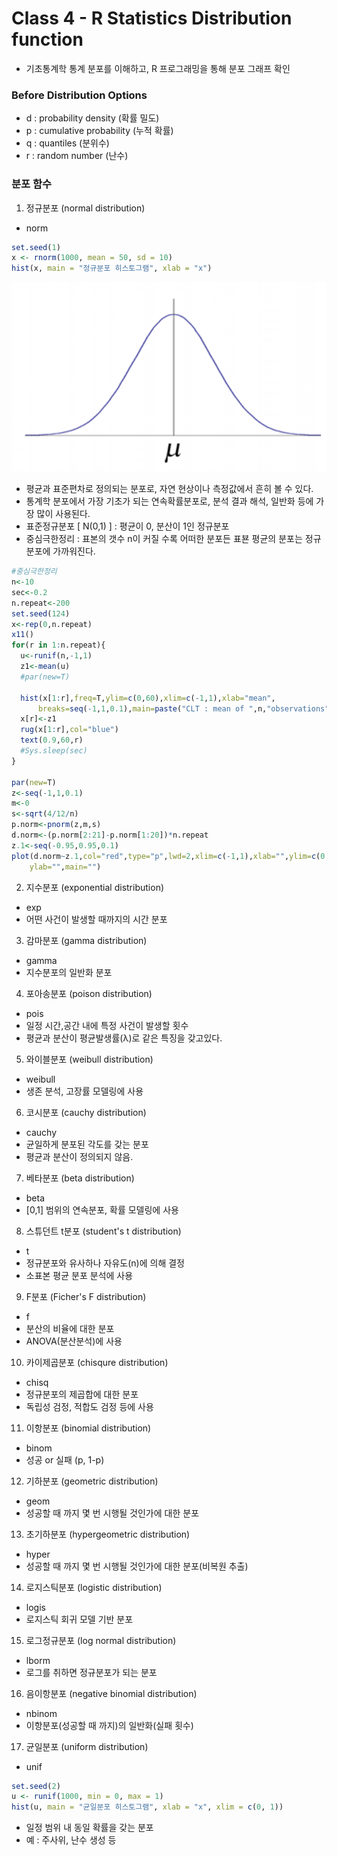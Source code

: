 # Class 4 - R Statistics Distribution function

- 기초통계학 통계 분포를 이해하고, R 프로그래밍을 통해 분포 그래프 확인

### Before Distribution Options
  - d : probability density (확률 밀도)
  - p : cumulative probability (누적 확률)
  - q : quantiles (분위수)
  - r : random number (난수)

### 분포 함수

1. 정규분포 (normal distribution)
  - norm
  ```r
  set.seed(1)
  x <- rnorm(1000, mean = 50, sd = 10)
  hist(x, main = "정규분포 히스토그램", xlab = "x")
  ```

![jpg](../img/normal_distribution.png)

  - 평균과 표준편차로 정의되는 분포로, 자연 현상이나 측정값에서 흔히 볼 수 있다.
  - 통계학 분포에서 가장 기초가 되는 연속확률분포로, 분석 결과 해석, 일반화 등에 가장 많이 사용된다.
  - 표준정규분포 [ N(0,1) ] : 평균이 0, 분산이 1인 정규분포
  - 중심극한정리 : 표본의 갯수 n이 커질 수록 어떠한 분포든 표뵨 평균의 분포는 정규분포에 가까워진다.
  ```r
  #중심극한정리
  n<-10
  sec<-0.2
  n.repeat<-200
  set.seed(124)
  x<-rep(0,n.repeat)
  x11()
  for(r in 1:n.repeat){
    u<-runif(n,-1,1)
    z1<-mean(u)
    #par(new=T)
  
    hist(x[1:r],freq=T,ylim=c(0,60),xlim=c(-1,1),xlab="mean",
        breaks=seq(-1,1,0.1),main=paste("CLT : mean of ",n,"observations"))
    x[r]<-z1
    rug(x[1:r],col="blue")
    text(0.9,60,r)
    #Sys.sleep(sec)
  }

  par(new=T)
  z<-seq(-1,1,0.1)
  m<-0
  s<-sqrt(4/12/n)
  p.norm<-pnorm(z,m,s)
  d.norm<-(p.norm[2:21]-p.norm[1:20])*n.repeat
  z.1<-seq(-0.95,0.95,0.1)
  plot(d.norm~z.1,col="red",type="p",lwd=2,xlim=c(-1,1),xlab="",ylim=c(0,60),
      ylab="",main="")
  ```

2. 지수분포 (exponential distribution)
  - exp
  - 어떤 사건이 발생할 때까지의 시간 분포

3. 감마분포 (gamma distribution)
  - gamma
  - 지수분포의 일반화 분포

4. 포아송분포 (poison distribution)
  - pois
  - 일정 시간,공간 내에 특정 사건이 발생할 횟수
  - 평균과 분산이 평균발생률(λ)로 같은 특징을 갖고있다.

5. 와이블분포 (weibull distribution)
  - weibull
  - 생존 분석, 고장률 모델링에 사용

6. 코시분포 (cauchy distribution)
  - cauchy
  - 균일하게 분포된 각도를 갖는 분포
  - 평균과 분산이 정의되지 않음.

7. 베타분포 (beta distribution)
  - beta
  - [0,1] 범위의 연속분포, 확률 모델링에 사용

8. 스튜던트 t분포 (student's t distribution)
  - t
  - 정규분포와 유사하나 자유도(n)에 의해 결정
  - 소표본 평균 분포 분석에 사용

9. F분포 (Ficher's F distribution)
  - f
  - 분산의 비율에 대한 분포
  - ANOVA(분산분석)에 사용

10. 카이제곱분포 (chisqure distribution)
  - chisq
  - 정규분포의 제곱합에 대한 분포
  - 독립성 검정, 적합도 검정 등에 사용

11. 이항분포 (binomial distribution)
  - binom
  - 성공 or 실패 (p, 1-p)

12. 기하분포 (geometric distribution)
  - geom
  - 성공할 때 까지 몇 번 시행될 것인가에 대한 분포

13. 초기하분포 (hypergeometric distribution)
  - hyper
  - 성공할 때 까지 몇 번 시행될 것인가에 대한 분포(비복원 추출)

14. 로지스틱분포 (logistic distribution)
  - logis
  - 로지스틱 회귀 모델 기반 분포

15. 로그정규분포 (log normal distribution)
  - lborm
  - 로그를 취하면 정규분포가 되는 분포

16. 음이항분포 (negative binomial distribution)
  - nbinom
  - 이항분포(성공할 때 까지)의 일반화(실패 횟수)

17. 균일분포 (uniform distribution)
  - unif
  ```r
  set.seed(2)
  u <- runif(1000, min = 0, max = 1)
  hist(u, main = "균일분포 히스토그램", xlab = "x", xlim = c(0, 1))
  ```
  - 일정 범위 내 동일 확률을 갖는 분포
  - 예 : 주사위, 난수 생성 등
